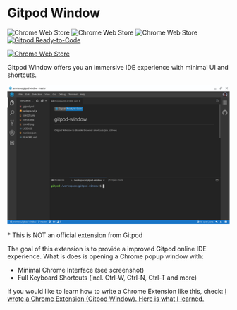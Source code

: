 # Gitpod Window

![Chrome Web Store](https://img.shields.io/chrome-web-store/rating/jhpkbhdoenpnfnnkelgpikndadikogdl)
![Chrome Web Store](https://img.shields.io/chrome-web-store/users/jhpkbhdoenpnfnnkelgpikndadikogdl)
![Chrome Web Store](https://img.shields.io/chrome-web-store/v/jhpkbhdoenpnfnnkelgpikndadikogdl)
[![Gitpod Ready-to-Code](https://img.shields.io/badge/Gitpod-Ready--to--Code-blue?logo=gitpod)](https://gitpod.io/#https://github.com/jeromewu/gitpod-window) 

[![Chrome Web Store](https://developer.chrome.com/webstore/images/ChromeWebStore_Badge_v2_206x58.png)](https://chrome.google.com/webstore/detail/gitpod-window/jhpkbhdoenpnfnnkelgpikndadikogdl)

Gitpod Window offers you an immersive IDE experience with minimal UI and shortcuts.

![](./images/gitpod-window-screenshot.png)

\* This is NOT an official extension from Gitpod

The goal of this extension is to provide a improved Gitpod online IDE experience. What is does is opening a Chrome popup window with:

- Minimal Chrome Interface (see screenshot)
- Full Keyboard Shortcuts (incl. Ctrl-W, Ctrl-N, Ctrl-T and more)

If you would like to learn how to write a Chrome Extension like this, check: [I wrote a Chrome Extension (Gitpod Window). Here is what I learned.](https://medium.com/@jeromewus/i-wrote-a-chrome-extension-gitpod-window-here-is-what-i-learned-8583a3a179dd)
